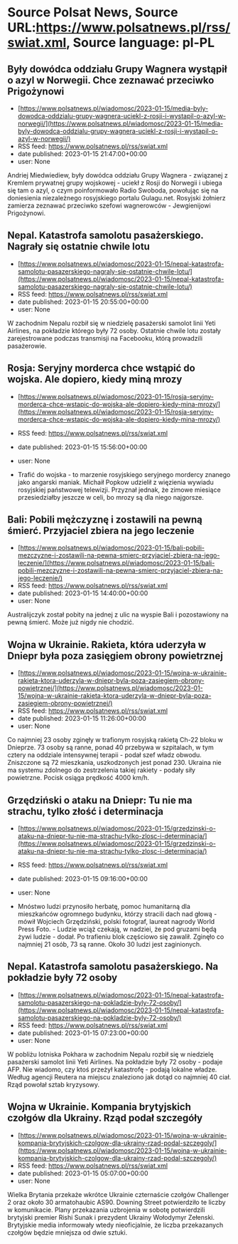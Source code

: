 # Source Polsat News, Source URL:https://www.polsatnews.pl/rss/swiat.xml, Source language: pl-PL

## Były dowódca oddziału Grupy Wagnera wystąpił o azyl w Norwegii. Chce zeznawać przeciwko Prigożynowi
 - [https://www.polsatnews.pl/wiadomosc/2023-01-15/media-byly-dowodca-oddzialu-grupy-wagnera-uciekl-z-rosji-i-wystapil-o-azyl-w-norwegii/](https://www.polsatnews.pl/wiadomosc/2023-01-15/media-byly-dowodca-oddzialu-grupy-wagnera-uciekl-z-rosji-i-wystapil-o-azyl-w-norwegii/)
 - RSS feed: https://www.polsatnews.pl/rss/swiat.xml
 - date published: 2023-01-15 21:47:00+00:00
 - user: None

Andriej Miedwiediew, były dowódca oddziału Grupy Wagnera - związanej z Kremlem prywatnej grupy wojskowej - uciekł z Rosji do Norwegii i ubiega się tam o azyl, o czym poinformowało Radio Swoboda, powołując się na doniesienia niezależnego rosyjskiego portalu Gulagu.net. Rosyjski żołnierz zamierza zeznawać przeciwko szefowi wagnerowców - Jewgienijowi Prigożynowi.

## Nepal. Katastrofa samolotu pasażerskiego. Nagrały się ostatnie chwile lotu
 - [https://www.polsatnews.pl/wiadomosc/2023-01-15/nepal-katastrofa-samolotu-pasazerskiego-nagraly-sie-ostatnie-chwile-lotu/](https://www.polsatnews.pl/wiadomosc/2023-01-15/nepal-katastrofa-samolotu-pasazerskiego-nagraly-sie-ostatnie-chwile-lotu/)
 - RSS feed: https://www.polsatnews.pl/rss/swiat.xml
 - date published: 2023-01-15 20:55:00+00:00
 - user: None

W zachodnim Nepalu rozbił się w niedzielę pasażerski samolot linii Yeti Airlines, na pokładzie którego były 72 osoby. Ostatnie chwile lotu zostały zarejestrowane podczas transmisji na Facebooku, którą prowadzili pasażerowie.

## Rosja: Seryjny morderca chce wstąpić do wojska. Ale dopiero, kiedy miną mrozy
 - [https://www.polsatnews.pl/wiadomosc/2023-01-15/rosja-seryjny-morderca-chce-wstapic-do-wojska-ale-dopiero-kiedy-mina-mrozy/](https://www.polsatnews.pl/wiadomosc/2023-01-15/rosja-seryjny-morderca-chce-wstapic-do-wojska-ale-dopiero-kiedy-mina-mrozy/)
 - RSS feed: https://www.polsatnews.pl/rss/swiat.xml
 - date published: 2023-01-15 15:56:00+00:00
 - user: None

- Trafić do wojska - to marzenie rosyjskiego seryjnego mordercy znanego jako angarski maniak. Michaił Popkow udzielił z więzienia wywiadu rosyjskiej państwowej telewizji. Przyznał jednak, że zimowe miesiące przesiedziałby jeszcze w celi, bo mrozy są dla niego najgorsze.

## Bali: Pobili mężczyznę i zostawili na pewną śmierć. Przyjaciel zbiera na jego leczenie
 - [https://www.polsatnews.pl/wiadomosc/2023-01-15/bali-pobili-mezczyzne-i-zostawili-na-pewna-smierc-przyjaciel-zbiera-na-jego-leczenie/](https://www.polsatnews.pl/wiadomosc/2023-01-15/bali-pobili-mezczyzne-i-zostawili-na-pewna-smierc-przyjaciel-zbiera-na-jego-leczenie/)
 - RSS feed: https://www.polsatnews.pl/rss/swiat.xml
 - date published: 2023-01-15 14:40:00+00:00
 - user: None

Australijczyk został pobity na jednej z ulic na wyspie Bali i pozostawiony na pewną śmierć. Może już nigdy nie chodzić.

## Wojna w Ukrainie. Rakieta, która uderzyła w Dniepr była poza zasięgiem obrony powietrznej
 - [https://www.polsatnews.pl/wiadomosc/2023-01-15/wojna-w-ukrainie-rakieta-ktora-uderzyla-w-dniepr-byla-poza-zasiegiem-obrony-powietrznej/](https://www.polsatnews.pl/wiadomosc/2023-01-15/wojna-w-ukrainie-rakieta-ktora-uderzyla-w-dniepr-byla-poza-zasiegiem-obrony-powietrznej/)
 - RSS feed: https://www.polsatnews.pl/rss/swiat.xml
 - date published: 2023-01-15 11:26:00+00:00
 - user: None

Co najmniej 23 osoby zginęły w trafionym rosyjską rakietą Ch-22 bloku w Dnieprze. 73 osoby są ranne, ponad 40 przebywa w szpitalach, w tym cztery na oddziale intensywnej terapii - podał szef władz obwodu. Zniszczone są 72 mieszkania, uszkodzonych jest ponad 230. Ukraina nie ma systemu zdolnego do zestrzelenia takiej rakiety - podały siły powietrzne. Pocisk osiąga prędkość 4000 km/h.

## Grzędziński o ataku na Dniepr: Tu nie ma strachu, tylko złość i determinacja
 - [https://www.polsatnews.pl/wiadomosc/2023-01-15/grzedzinski-o-ataku-na-dniepr-tu-nie-ma-strachu-tylko-zlosc-i-determinacja/](https://www.polsatnews.pl/wiadomosc/2023-01-15/grzedzinski-o-ataku-na-dniepr-tu-nie-ma-strachu-tylko-zlosc-i-determinacja/)
 - RSS feed: https://www.polsatnews.pl/rss/swiat.xml
 - date published: 2023-01-15 09:16:00+00:00
 - user: None

- Mnóstwo ludzi przynosiło herbatę, pomoc humanitarną dla mieszkańców ogromnego budynku, którzy stracili dach nad głową - mówił Wojciech Grzędziński, polski fotograf, laureat nagrody World Press Foto. - Ludzie wciąż czekają, w nadziei, że pod gruzami będą żywi ludzie - dodał. Po trafieniu blok częściowo się zawalił. Zginęło co najmniej 21 osób, 73 są ranne. Około 30 ludzi jest zaginionych.

## Nepal. Katastrofa samolotu pasażerskiego. Na pokładzie były 72 osoby
 - [https://www.polsatnews.pl/wiadomosc/2023-01-15/nepal-katastrofa-samolotu-pasazerskiego-na-pokladzie-byly-72-osoby/](https://www.polsatnews.pl/wiadomosc/2023-01-15/nepal-katastrofa-samolotu-pasazerskiego-na-pokladzie-byly-72-osoby/)
 - RSS feed: https://www.polsatnews.pl/rss/swiat.xml
 - date published: 2023-01-15 07:23:00+00:00
 - user: None

W pobliżu lotniska Pokhara w zachodnim Nepalu rozbił się w niedzielę pasażerski samolot linii Yeti Airlines. Na pokładzie były 72 osoby - podaje AFP. Nie wiadomo, czy ktoś przeżył katastrofę - podają lokalne władze. Według agencji Reutera na miejscu znaleziono jak dotąd co najmniej 40 ciał. Rząd powołał sztab kryzysowy.

## Wojna w Ukrainie. Kompania brytyjskich czołgów dla Ukrainy. Rząd podał szczegóły
 - [https://www.polsatnews.pl/wiadomosc/2023-01-15/wojna-w-ukrainie-kompania-brytyjskich-czolgow-dla-ukrainy-rzad-podal-szczegoly/](https://www.polsatnews.pl/wiadomosc/2023-01-15/wojna-w-ukrainie-kompania-brytyjskich-czolgow-dla-ukrainy-rzad-podal-szczegoly/)
 - RSS feed: https://www.polsatnews.pl/rss/swiat.xml
 - date published: 2023-01-15 05:07:00+00:00
 - user: None

Wielka Brytania przekaże wkrótce Ukrainie czternaście czołgów Challenger 2 oraz około 30 armatohaubic AS90. Downing Street potwierdziło te liczby w komunikacie. Plany przekazania uzbrojenia w sobotę potwierdzili brytyjski premier Rishi Sunak i prezydent Ukrainy Wołodymyr Zełenski. Brytyjskie media informowały wtedy nieoficjalnie, że liczba przekazanych czołgów będzie mniejsza od dwie sztuki.
